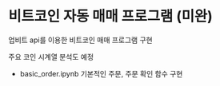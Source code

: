 # 비트코인 자동 매매 프로그램 (미완)
업비트 api를 이용한 비트코인 매매 프로그램 구현

주요 코인 시계열 분석도 예정

- basic_order.ipynb
  기본적인 주문, 주문 확인 함수 구현
